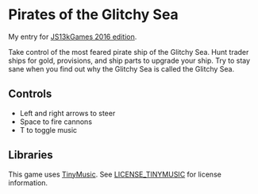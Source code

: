 # Pirates of the Glitchy Sea

My entry for [JS13kGames 2016 edition](http://js13kgames.com/entries/pirates-of-the-glitchy-sea).

Take control of the most feared pirate ship of the Glitchy Sea.
Hunt trader ships for gold, provisions, and ship parts to upgrade your ship.
Try to stay sane when you find out why the Glitchy Sea is called the Glitchy Sea.  

## Controls

* Left and right arrows to steer
* Space to fire cannons
* T to toggle music

## Libraries

This game uses [TinyMusic](https://github.com/kevincennis/TinyMusic).
See [LICENSE_TINYMUSIC](./LICENSE_TINYMUSIC) for license information.